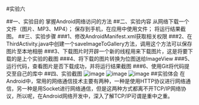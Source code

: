 #实验六

##一、实验目的
掌握Android网络访问的方法
##二、实验内容
从网络下载一个文件（图片、MP3、MP4）；
保存到手机，在应用中使用文件；
将运行结果截图。
##三、实验步骤
###1、修改AndroidManifest.xml获取相关权限
###2、在ThirdActivity.java中创建一个saveImageToGallery方法，调用这个方法可以保存图片至本地相册
###3、下载图片时开辟一个新的线程用来下载图片，这是将要下载的是上个实验的截图
###4、将下载的图片转换为位图送给ImageView
###5、运行代码，查看图片是否下载成功，并将运行结果截图
###6、使用Git将代码提交至自己的库中
##四、实验截图
![image](https://github.com/imagic97/android-labs-2018/blob/master/com1614080901222/实验6截图1.png)
![image](https://github.com/imagic97/android-labs-2018/blob/master/com1614080901222/实验6截图2.png)
![image](https://github.com/imagic97/android-labs-2018/blob/master/com1614080901222/实验6截图3.png)
##实验体会
在Android中，常用的网络通信技术主要有两种，一种是使用HTTP协议进行网络通信，另一种是用Socket进行网络通信，但是这两种方式都离不开TCP/IP网络协议，所以呢，在Android网络开发中，深入了解TCP/IP可谓是重中之重。
